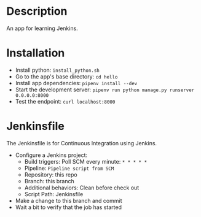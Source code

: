 # Description

An app for learning Jenkins.

# Installation

- Install python: `install_python.sh`
- Go to the app's base directory: `cd hello`
- Install app dependencies: `pipenv install --dev`
- Start the development server: `pipenv run python manage.py runserver 0.0.0.0:8000`
- Test the endpoint: `curl localhost:8000`

# Jenkinsfile

The Jenkinsfile is for Continuous Integration using Jenkins.

- Configure a Jenkins project:
    - Build triggers: Poll SCM every minute: `* * * * *`
    - Pipeline: `Pipeline script from SCM`
    - Repository: this repo
    - Branch: this branch
    - Additional behaviors: Clean before check out
    - Script Path: Jenkinsfile
- Make a change to this branch and commit
- Wait a bit to verify that the job has started
